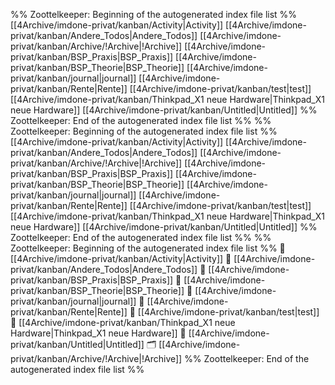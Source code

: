 %% Zoottelkeeper: Beginning of the autogenerated index file list  %%
 [[4Archive/imdone-privat/kanban/Activity|Activity]]
 [[4Archive/imdone-privat/kanban/Andere_Todos|Andere_Todos]]
 [[4Archive/imdone-privat/kanban/Archive/!Archive|!Archive]]
 [[4Archive/imdone-privat/kanban/BSP_Praxis|BSP_Praxis]]
 [[4Archive/imdone-privat/kanban/BSP_Theorie|BSP_Theorie]]
 [[4Archive/imdone-privat/kanban/journal|journal]]
 [[4Archive/imdone-privat/kanban/Rente|Rente]]
 [[4Archive/imdone-privat/kanban/test|test]]
 [[4Archive/imdone-privat/kanban/Thinkpad_X1 neue Hardware|Thinkpad_X1 neue Hardware]]
 [[4Archive/imdone-privat/kanban/Untitled|Untitled]]
%% Zoottelkeeper: End of the autogenerated index file list  %%
%% Zoottelkeeper: Beginning of the autogenerated index file list  %%
 [[4Archive/imdone-privat/kanban/Activity|Activity]]
 [[4Archive/imdone-privat/kanban/Andere_Todos|Andere_Todos]]
 [[4Archive/imdone-privat/kanban/Archive/!Archive|!Archive]]
 [[4Archive/imdone-privat/kanban/BSP_Praxis|BSP_Praxis]]
 [[4Archive/imdone-privat/kanban/BSP_Theorie|BSP_Theorie]]
 [[4Archive/imdone-privat/kanban/journal|journal]]
 [[4Archive/imdone-privat/kanban/Rente|Rente]]
 [[4Archive/imdone-privat/kanban/test|test]]
 [[4Archive/imdone-privat/kanban/Thinkpad_X1 neue Hardware|Thinkpad_X1 neue Hardware]]
 [[4Archive/imdone-privat/kanban/Untitled|Untitled]]
%% Zoottelkeeper: End of the autogenerated index file list  %%
%% Zoottelkeeper: Beginning of the autogenerated index file list  %%
📄 [[4Archive/imdone-privat/kanban/Activity|Activity]]
📄 [[4Archive/imdone-privat/kanban/Andere_Todos|Andere_Todos]]
📄 [[4Archive/imdone-privat/kanban/BSP_Praxis|BSP_Praxis]]
📄 [[4Archive/imdone-privat/kanban/BSP_Theorie|BSP_Theorie]]
📄 [[4Archive/imdone-privat/kanban/journal|journal]]
📄 [[4Archive/imdone-privat/kanban/Rente|Rente]]
📄 [[4Archive/imdone-privat/kanban/test|test]]
📄 [[4Archive/imdone-privat/kanban/Thinkpad_X1 neue Hardware|Thinkpad_X1 neue Hardware]]
📄 [[4Archive/imdone-privat/kanban/Untitled|Untitled]]
🗂️ [[4Archive/imdone-privat/kanban/Archive/!Archive|!Archive]]
%% Zoottelkeeper: End of the autogenerated index file list  %%
